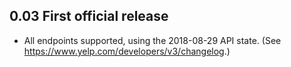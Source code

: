 ## 0.03 First official release

- All endpoints supported, using the 2018-08-29 API state. (See https://www.yelp.com/developers/v3/changelog.)
